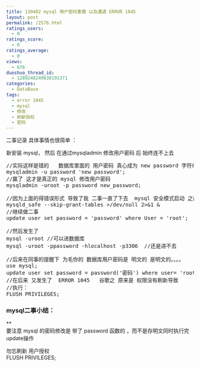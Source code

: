 ```yaml
---
title: 130402 mysql 用户密码重置 以及遭遇 ERROR 1045
layout: post
permalink: /2576.html
ratings_users:
  - 0
ratings_score:
  - 0
ratings_average:
  - 0
views:
  - 676
duoshuo_thread_id:
  - 1280248249638191371
categories:
  - DataBase
tags:
  - error 1045
  - mysql
  - 修改
  - 刷新授权
  - 密码
---
```

二事记录 具体事情也很简单 ：

新安装 mysql， 然后 在通过mysqladmin 修改用户密码 后 始终连不上去

<pre lang="mysql">//实际这样是错的   数据库里面的 用户密码 真心成为 new password 字符串了
mysqladmin -u password 'new password';
//赢了 这才是真正的 mysql 修改用户密码
mysqladmin -uroot -p password new_password;

//因为上面的得错误形式 导致了我 二事一直了下去  mysql 安全模式启动 之前吧 mysql关掉
mysqld_safe --skip-grant-tables >/dev/null 2>&#038;1 &#038;
//继续做二事
update user set password = 'password' where User = 'root';

//然后发生了  
mysql -uroot //可以进数据库
mysql -uroot -ppassword -hlocalhost -p3306  //还是进不去

//后来在同事的提醒下 为毛你的 数据库用户密码是 明文的 是明文的。。。。
use mysql;
update user set password = password('密码') where user= 'root';
//在后来 又发生了  ERROR 1045   谷歌之 原来是 权限没有刷新导致
//执行：
FLUSH PRIVILEGES;
</pre>

### mysql二事小结：

**  
要注意 mysql 的密码修改是 带了 password 函数的 ，而不是存明文同时执行完update操作</p> 
勿忘刷新 用户授权  
FLUSH PRIVILEGES;</strong>